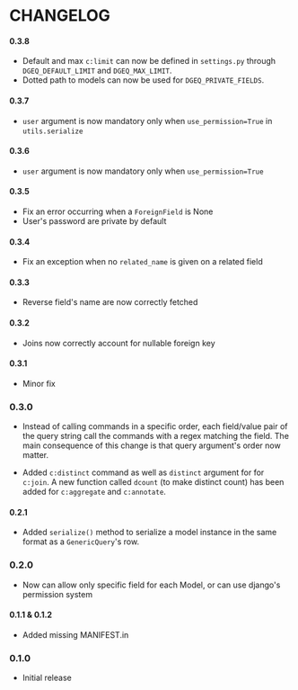 # CHANGELOG

#### 0.3.8

* Default and max `c:limit` can now be defined in `settings.py` through `DGEQ_DEFAULT_LIMIT`
 and `DGEQ_MAX_LIMIT`.
* Dotted path to models can now be used for `DGEQ_PRIVATE_FIELDS`.

#### 0.3.7

* `user` argument is now mandatory only when `use_permission=True` in `utils.serialize`

#### 0.3.6

* `user` argument is now mandatory only when `use_permission=True`

#### 0.3.5

* Fix an error occurring when a `ForeignField` is None
* User's password are private by default

#### 0.3.4

* Fix an exception when no `related_name` is given on a related field

#### 0.3.3

* Reverse field's name are now correctly fetched

#### 0.3.2

* Joins now correctly account for nullable foreign key

#### 0.3.1

* Minor fix


### 0.3.0

* Instead of calling commands in a specific order, each field/value pair of the
query string call the commands with a regex matching the field. The main
consequence of this change is that query argument's order now matter.

* Added `c:distinct` command as well as `distinct` argument for for `c:join`. A
new function called `dcount` (to make distinct count) has been added for
`c:aggregate` and `c:annotate`.

#### 0.2.1

* Added `serialize()` method to serialize a model instance in the same format
  as a `GenericQuery`'s row.

### 0.2.0

* Now can allow only specific field for each Model, or can use django's permission system

#### 0.1.1 & 0.1.2

* Added missing MANIFEST.in

### 0.1.0

* Initial release
